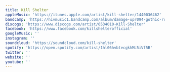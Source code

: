```yaml
---
title: Kill Shelter
appleMusic: 'https://itunes.apple.com/artist/kill-shelter/1440036462'
bandcamp: 'https://hivmusic1.bandcamp.com/album/damage-upr094-gothic-rock-darkwave'
discogs: 'https://www.discogs.com/artist/6534010-Kill-Shelter'
facebook: 'https://www.facebook.com/killshelterofficial'
googleMusic: ''
instagram: ''
soundcloud: 'https://soundcloud.com/kill-shelter'
spotify: 'https://open.spotify.com/artist/1hl06hvbtecgkhML5iVf5B'
twitter: ''
website: ''
youtube: ''
---
```

